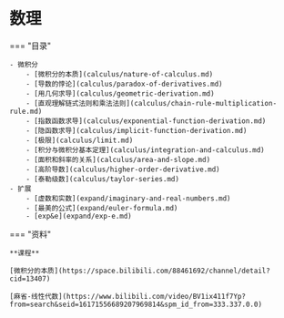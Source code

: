 # 数理

=== "目录"

    - 微积分
        - [微积分的本质](calculus/nature-of-calculus.md)  
        - [导数的悖论](calculus/paradox-of-derivatives.md)  
        - [用几何求导](calculus/geometric-derivation.md)  
        - [直观理解链式法则和乘法法则](calculus/chain-rule-multiplication-rule.md)  
        - [指数函数求导](calculus/exponential-function-derivation.md)  
        - [隐函数求导](calculus/implicit-function-derivation.md)  
        - [极限](calculus/limit.md)  
        - [积分与微积分基本定理](calculus/integration-and-calculus.md)  
        - [面积和斜率的关系](calculus/area-and-slope.md)  
        - [高阶导数](calculus/higher-order-derivative.md)  
        - [泰勒级数](calculus/taylor-series.md)  
    - 扩展
        - [虚数和实数](expand/imaginary-and-real-numbers.md)  
        - [最美的公式](expand/euler-formula.md)  
        - [exp&e](expand/exp-e.md)  

=== "资料"

    **课程**

    [微积分的本质](https://space.bilibili.com/88461692/channel/detail?cid=13407)

    [麻省-线性代数](https://www.bilibili.com/video/BV1ix411f7Yp?from=search&seid=16171556689207969814&spm_id_from=333.337.0.0)